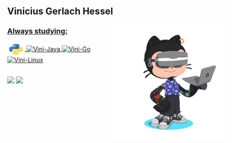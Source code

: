 ## Vinicius Gerlach Hessel

<div>
  <a href="https://github.com/vghessel">
  <!-<img height="180em" src="https://github-readme-stats-ten-rho-19.vercel.app/api/top-langs/?username=vghessel&layout=compact&langs_count=7&theme=dark"/>
  <img align=right height="260" src="octocat-1674147594627.png">
</div>

### Always studying:

<div>
  <img align="center" alt="Vini-Python" height="30" width="40" src="https://raw.githubusercontent.com/devicons/devicon/master/icons/python/python-original.svg">
  <img align="center" alt="Vini-Java" height="30" width="40" src="https://cdn.jsdelivr.net/gh/devicons/devicon/icons/java/java-original.svg" />
  <img align="center" alt="Vini-Go" height="30 width="40" src="https://cdn.jsdelivr.net/gh/devicons/devicon/icons/go/go-original.svg" />
  <img align="center" alt="Vini-Linux" height="30" width="40" src="https://cdn.jsdelivr.net/gh/devicons/devicon/icons/linux/linux-original.svg" />
</div>
  
  ##
 
<div>
  <a href = "mailto:vgerlachhessel@gmail.com"><img src="https://img.shields.io/badge/-Gmail-%23333?style=for-the-badge&logo=gmail&logoColor=white" target="_blank"></a>
  <a href="https://www.linkedin.com/in/vinicius-gerlach-hessel" target="_blank"><img src="https://img.shields.io/badge/-LinkedIn-%230077B5?style=for-the-badge&logo=linkedin&logoColor=white" target="_blank"></a> 
  
</div>

